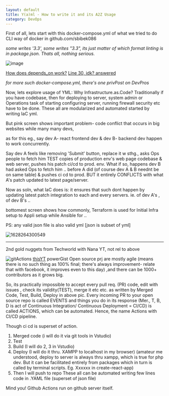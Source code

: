 ```yaml
---
layout: default
title: Y(a)ml - How to write it and its A2Z Usage
category: DevOps
---
```

First of all, lets start with this docker-compose.yml of what we tried to do CLI way of docker in github.com/sbibek086 

 _some writes '3.3', some writes "3.3", its just matter of which format linting is in package.json. Thats all, nothing serious._

![image](https://github.com/sbibek086/write-the-docs/assets/11883023/8e2de3fd-6c07-4be7-9b44-8aaef1b23510)

[How does depends_on work?](https://stackoverflow.com/questions/73727944/when-depends-on-is-being-used-in-docker-compose-yml)
[Line 30, idk? answered](https://stackoverflow.com/questions/54807762/docker-compose-meaning-of-in-volume-definition#:~:text=set%20%7B%7D%20%2C%20this%20is%20an%20empty%20mapping.)

_for more such docker-compose.yml, there's one privPost on DevPros_

Now, lets explore usage of YML:
Why Infrastructure.as.Code? Traditionally if you have codebase, then for deploying to server, system admin or Operations task of starting configuring server, running firewall security etc have to be done. These all are modularized and automated started by writing IaC yml.

But pink screen shows important problem- code conflict that occurs in big websites while many many devs, 

as for this eg., say dev A- react frontend dev & dev B- backend dev happen to work concurrently.

Say dev A feels like removing 'Submit' button, replace it w sthg., asks Ops people to fetch him TEST copies of production env's web page codebase & web server, pushes his patch ci/cd to prod. env. What if so, happens dev B had asked Ops to fetch him .. before A did (of course dev A & B neednt be on same table) & pushes ci cd to prod. BUT it entirely CONFLICTS with what A's patch updated to latest page/server.

Now as soln, what IaC does is: it ensures that such dont happen by updating latest patch integration to each and every servers. ie. of dev A's , of dev B's ..

bottomest screen shows how commonly, Terraform is used for Initial Infra setup to Appli setup while Ansible for ..

PS: any valid json file is also valid yml [json is subset of yml] 

![1628264300549](https://user-images.githubusercontent.com/11883023/166114380-e0842ea6-2433-47c3-8d70-c9b1e1fe2892.jpg)

---
2nd gold nuggets from Techworld with Nana YT, not rel to above

![gitActions](https://user-images.githubusercontent.com/11883023/120933150-82a62080-c718-11eb-9667-0ede1aad1b33.jpg)
[thisYT](https://www.youtube.com/watch?v=R8_veQiYBjI) powerGist
Open source prj are mostly agile (means there is no such thing as 100% final; there's always improvement- relate that with facebook, it improves even to this day) ,and there can be 1000+ contributors as it grows big.

So, its practically impossible to accept every pull req. (PR) code, edit with issues , check its validity(TEST), merge it etc etc. as written by Merged Code, Test, Build, Deploy in above pic. Every incoming PR to your open source repo is called EVENTS and things you do in its response (Mer., T, B, D is act of Continuous Integration/ Continuous Deployment = CI/CD) is called ACTIONS, which can be automated. Hence, the name Actions with CI/CD pipeline.

Though ci cd is superset of action.

1. Merged code (i will do it via git tools in Vstudio)
2. Test
3. Build (I will do 2, 3 in Vstudio)
4. Deploy (I will do it thru. XAMPP to localhost in my browser)
(amateur me understood, deploy to server is always thru xampp, which is true for php dev. But it can be facilitated entirely from packages which in turn is called by terminal scripts. Eg. Xxxxxx in create-react-app)
5. Then I will push to repo
These all can be automated writing few lines code in .YAML file (superset of json file)

Mind you! Github Actions run on github server itself.
